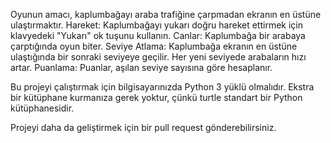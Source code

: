 Oyunun amacı, kaplumbağayı araba trafiğine çarpmadan ekranın en üstüne ulaştırmaktır.
  Hareket: Kaplumbağayı yukarı doğru hareket ettirmek için klavyedeki "Yukarı" ok tuşunu kullanın.
  Canlar: Kaplumbağa bir arabaya çarptığında oyun biter.
  Seviye Atlama: Kaplumbağa ekranın en üstüne ulaştığında bir sonraki seviyeye geçilir. Her yeni seviyede arabaların hızı artar.
  Puanlama: Puanlar, aşılan seviye sayısına göre hesaplanır.

Bu projeyi çalıştırmak için bilgisayarınızda Python 3 yüklü olmalıdır. Ekstra bir kütüphane kurmanıza gerek yoktur, çünkü turtle standart bir Python kütüphanesidir.

Projeyi daha da geliştirmek için bir pull request gönderebilirsiniz.
